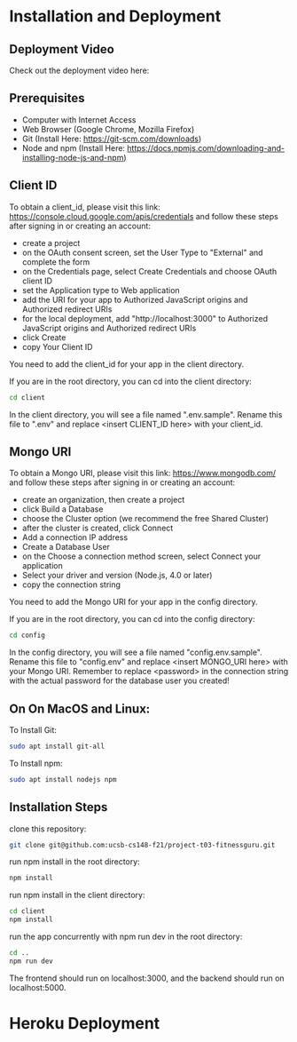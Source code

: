 # Installation and Deployment

## Deployment Video

Check out the deployment video here:

## Prerequisites

-   Computer with Internet Access
-   Web Browser (Google Chrome, Mozilla Firefox)
-   Git (Install Here: https://git-scm.com/downloads)
-   Node and npm (Install Here: https://docs.npmjs.com/downloading-and-installing-node-js-and-npm)

## Client ID

To obtain a client_id, please visit this link: https://console.cloud.google.com/apis/credentials and follow these steps after signing in or creating an account:

* create a project
* on the OAuth consent screen, set the User Type to "External" and complete the form
* on the Credentials page, select Create Credentials and choose OAuth client ID
* set the Application type to Web application
* add the URI for your app to Authorized JavaScript origins and Authorized redirect URIs
* for the local deployment, add "http://localhost:3000" to Authorized JavaScript origins and Authorized redirect URIs
* click Create
* copy Your Client ID

You need to add the client_id for your app in the client directory.

If you are in the root directory, you can cd into the client directory:

```sh
cd client
```

In the client directory, you will see a file named ".env.sample". Rename this file to ".env" and replace \<insert CLIENT_ID here> with your client_id.

## Mongo URI

To obtain a Mongo URI, please visit this link: https://www.mongodb.com/ and follow these steps after signing in or creating an account:

* create an organization, then create a project
* click Build a Database
* choose the Cluster option (we recommend the free Shared Cluster)
* after the cluster is created, click Connect
* Add a connection IP address
* Create a Database User
* on the Choose a connection method screen, select Connect your application
* Select your driver and version (Node.js, 4.0 or later)
* copy the connection string

You need to add the Mongo URI for your app in the config directory.

If you are in the root directory, you can cd into the config directory:

```sh
cd config
```

In the config directory, you will see a file named "config.env.sample". Rename this file to "config.env" and replace \<insert MONGO_URI here> with your Mongo URI. Remember to replace \<password> in the connection string with the actual password for the database user you created!

## On On MacOS and Linux:

To Install Git:

```sh
sudo apt install git-all
```

To Install npm:

```sh
sudo apt install nodejs npm
```

## Installation Steps

clone this repository:

```sh
git clone git@github.com:ucsb-cs148-f21/project-t03-fitnessguru.git
```

run npm install in the root directory:

```sh
npm install
```

run npm install in the client directory:

```sh
cd client
npm install
```

run the app concurrently with npm run dev in the root directory:

```sh
cd ..
npm run dev
```

The frontend should run on localhost:3000, and the backend should run on localhost:5000.

# Heroku Deployment

